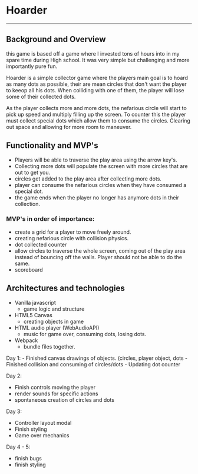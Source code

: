 # Hoarder 
_______________________________________________________________________________

## Background and Overview 

this game is based off a game where I invested tons of hours into in my spare time during High school. It was very simple but challenging and more importantly pure fun. 

Hoarder is a simple collector game where the players main goal is to hoard as many dots as possible, their are mean circles that don't want the player to keeop all his dots. When colliding with one of them, the player will lose some of their collected dots.

As the player collects more and more dots, the nefarious circle will start to pick up speed and multiply filling up the screen. To counter this the player must collect special dots which allow them to consume the circles. Clearing out space and allowing for more room to maneuver. 

## Functionality and MVP's

- Players will be able to traverse the play area using the arrow key's. 
- Collecting more dots will populate the screen with more circles that are out to get you.
- circles get added to the play area after collecting more dots. 
- player can consume the nefarious circles when they have consumed a special dot.
- the game ends when the player no longer has anymore dots in their collection. 


### MVP's in order of importance: 

 - create a grid for a player to move freely around.
 - creating nefarious circle with collision physics.
 - dot collected counter 
 - allow circles to traverse the whole screen, coming out of the play area instead of bouncing off the walls. Player should not be able to do the same. 
 - scoreboard

## Architectures and technologies

- Vanilla javascript 
    - game logic and structure
- HTML5 Canvas 
    - creating objects in game
- HTML audio player (WebAudioAPI)
    - music for game over, consuming dots, losing dots.
- Webpack 
    - bundle files together.   
 
 Day 1:
    - Finished canvas drawings of objects. (circles, player object, dots
    - Finished collision and consuming of circles/dots
    - Updating dot counter
 
 Day 2: 
   - Finish controls moving the player
   - render sounds for specific actions 
   - spontaneous creation of circles and dots

Day 3:
   - Controller layout modal
   - Finish styling
   - Game over mechanics 

Day 4 - 5: 
  - finish bugs 
  - finish styling 

